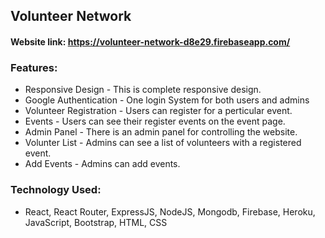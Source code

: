 ## Volunteer Network
#### Website link: https://volunteer-network-d8e29.firebaseapp.com/
### Features:
* Responsive Design - This is complete responsive design.
* Google Authentication - One login System for both users and admins
* Volunteer Registration - Users can register for a perticular event.
* Events - Users can see their register events on the event page.
* Admin Panel - There is an admin panel for controlling the website.
* Volunter List - Admins can see a list of volunteers with a registered event.
* Add Events - Admins can add events.

### Technology Used:
 * React, React Router, ExpressJS, NodeJS, Mongodb, Firebase, Heroku, JavaScript, Bootstrap, HTML, CSS

